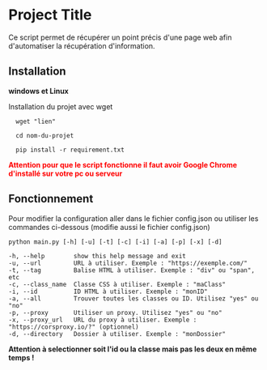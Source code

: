 
# Project Title

Ce script permet de récupérer un point précis d'une page web afin d'automatiser la récupération d'information.
## Installation

**windows et Linux**

Installation du projet avec wget
```
  wget "lien"
```
```
  cd nom-du-projet
```
```
  pip install -r requirement.txt
```
<span style="color:red">**Attention pour que le script fonctionne il faut avoir Google Chrome d'installé sur votre pc ou serveur**</span>

## Fonctionnement
Pour modifier la configuration aller dans le fichier config.json ou utiliser les commandes ci-dessous (modifie aussi le fichier config.json)
```
python main.py [-h] [-u] [-t] [-c] [-i] [-a] [-p] [-x] [-d]
```
```
-h, --help        show this help message and exit
-u, --url         URL à utiliser. Exemple : "https://exemple.com/"
-t, --tag         Balise HTML à utiliser. Exemple : "div" ou "span", etc
-c, --class_name  Classe CSS à utiliser. Exemple : "maClass"
-i, --id          ID HTML à utiliser. Exemple : "monID"
-a, --all         Trouver toutes les classes ou ID. Utilisez "yes" ou "no"
-p, --proxy       Utiliser un proxy. Utilisez "yes" ou "no"
-x, --proxy_url   URL du proxy à utiliser. Exemple : "https://corsproxy.io/?" (optionnel)
-d, --directory   Dossier à utiliser. Exemple : "monDossier"
```
**Attention à selectionner soit l'id ou la classe mais pas les deux en même temps !**